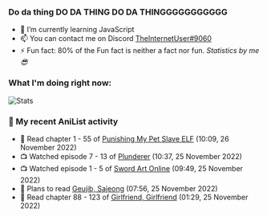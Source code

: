 ### Do da thing DO DA THING DO DA THINGGGGGGGGGGG

<!-- **TheInternetUser0/TheInternetUser0** is a ✨ _special_ ✨ repository because its `README.md` (this file) appears on your GitHub profile. -->


- 🌱 I’m currently learning JavaScript
- 📫 You can contact me on Discord [TheInternetUser#9060](https://discord.com/users/534117072796385300)
- ⚡ Fun fact: 80% of the Fun fact is neither a fact nor fun. _Statistics by me 😎_

### What I'm doing right now:
![Stats](https://discord.c99.nl/widget/theme-3/534117072796385300.png)

### 🌸 My recent AniList activity

<!-- ANILIST_ACTIVITY:start -->

-   📖 Read chapter 1 - 55 of [Punishing My Pet Slave ELF](https://anilist.co/manga/143102) (10:09, 26 November 2022)
-   📺 Watched episode 7 - 13 of [Plunderer](https://anilist.co/anime/101168) (10:37, 25 November 2022)
-   📺 Watched episode 1 - 5 of [Sword Art Online](https://anilist.co/anime/11757) (09:49, 25 November 2022)
-   📖 Plans to read [Geujib, Sajeong](https://anilist.co/manga/86698) (07:56, 25 November 2022)
-   📖 Read chapter 88 - 123 of [Girlfriend, Girlfriend](https://anilist.co/manga/116266) (01:29, 25 November 2022)

<!-- ANILIST_ACTIVITY:end -->
